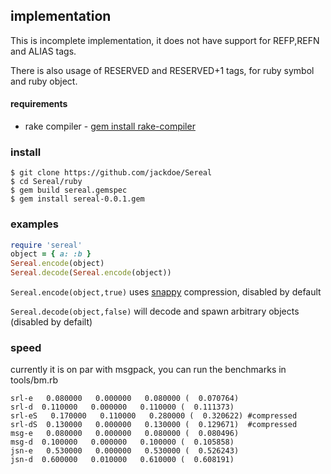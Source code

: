 ## implementation

This is incomplete implementation, it does not have support for REFP,REFN and ALIAS tags. 

There is also usage of RESERVED and RESERVED+1 tags, for ruby symbol and ruby object.

#### requirements

* rake compiler - [gem install rake-compiler](https://github.com/luislavena/rake-compiler)

### install
```
$ git clone https://github.com/jackdoe/Sereal
$ cd Sereal/ruby
$ gem build sereal.gemspec 
$ gem install sereal-0.0.1.gem 
```

### examples

```ruby
require 'sereal'
object = { a: :b }
Sereal.encode(object)
Sereal.decode(Sereal.encode(object))
```
`Sereal.encode(object,true)` uses [snappy](http://code.google.com/p/snappy/) compression, disabled by default

`Sereal.decode(object,false)` will decode and spawn arbitrary objects (disabled by defailt)

### speed

currently it is on par with msgpack, you can run the benchmarks in tools/bm.rb

```
srl-e   0.080000   0.000000   0.080000 (  0.070764)
srl-d  0.110000   0.000000   0.110000 (  0.111373)
srl-eS   0.170000   0.110000   0.280000 (  0.320622) #compressed
srl-dS  0.130000   0.000000   0.130000 (  0.129671)  #compressed 
msg-e   0.080000   0.000000   0.080000 (  0.080496)
msg-d  0.100000   0.000000   0.100000 (  0.105858)
jsn-e   0.530000   0.000000   0.530000 (  0.526243)
jsn-d  0.600000   0.010000   0.610000 (  0.608191)
```
